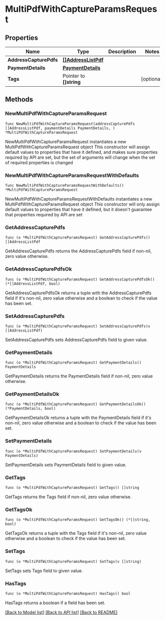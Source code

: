 # MultiPdfWithCaptureParamsRequest

## Properties

Name | Type | Description | Notes
------------ | ------------- | ------------- | -------------
**AddressCapturePdfs** | [**[]AddressListPdf**](AddressListPdf.md) |  | 
**PaymentDetails** | [**PaymentDetails**](PaymentDetails.md) |  | 
**Tags** | Pointer to **[]string** |  | [optional] 

## Methods

### NewMultiPdfWithCaptureParamsRequest

`func NewMultiPdfWithCaptureParamsRequest(addressCapturePdfs []AddressListPdf, paymentDetails PaymentDetails, ) *MultiPdfWithCaptureParamsRequest`

NewMultiPdfWithCaptureParamsRequest instantiates a new MultiPdfWithCaptureParamsRequest object
This constructor will assign default values to properties that have it defined,
and makes sure properties required by API are set, but the set of arguments
will change when the set of required properties is changed

### NewMultiPdfWithCaptureParamsRequestWithDefaults

`func NewMultiPdfWithCaptureParamsRequestWithDefaults() *MultiPdfWithCaptureParamsRequest`

NewMultiPdfWithCaptureParamsRequestWithDefaults instantiates a new MultiPdfWithCaptureParamsRequest object
This constructor will only assign default values to properties that have it defined,
but it doesn't guarantee that properties required by API are set

### GetAddressCapturePdfs

`func (o *MultiPdfWithCaptureParamsRequest) GetAddressCapturePdfs() []AddressListPdf`

GetAddressCapturePdfs returns the AddressCapturePdfs field if non-nil, zero value otherwise.

### GetAddressCapturePdfsOk

`func (o *MultiPdfWithCaptureParamsRequest) GetAddressCapturePdfsOk() (*[]AddressListPdf, bool)`

GetAddressCapturePdfsOk returns a tuple with the AddressCapturePdfs field if it's non-nil, zero value otherwise
and a boolean to check if the value has been set.

### SetAddressCapturePdfs

`func (o *MultiPdfWithCaptureParamsRequest) SetAddressCapturePdfs(v []AddressListPdf)`

SetAddressCapturePdfs sets AddressCapturePdfs field to given value.


### GetPaymentDetails

`func (o *MultiPdfWithCaptureParamsRequest) GetPaymentDetails() PaymentDetails`

GetPaymentDetails returns the PaymentDetails field if non-nil, zero value otherwise.

### GetPaymentDetailsOk

`func (o *MultiPdfWithCaptureParamsRequest) GetPaymentDetailsOk() (*PaymentDetails, bool)`

GetPaymentDetailsOk returns a tuple with the PaymentDetails field if it's non-nil, zero value otherwise
and a boolean to check if the value has been set.

### SetPaymentDetails

`func (o *MultiPdfWithCaptureParamsRequest) SetPaymentDetails(v PaymentDetails)`

SetPaymentDetails sets PaymentDetails field to given value.


### GetTags

`func (o *MultiPdfWithCaptureParamsRequest) GetTags() []string`

GetTags returns the Tags field if non-nil, zero value otherwise.

### GetTagsOk

`func (o *MultiPdfWithCaptureParamsRequest) GetTagsOk() (*[]string, bool)`

GetTagsOk returns a tuple with the Tags field if it's non-nil, zero value otherwise
and a boolean to check if the value has been set.

### SetTags

`func (o *MultiPdfWithCaptureParamsRequest) SetTags(v []string)`

SetTags sets Tags field to given value.

### HasTags

`func (o *MultiPdfWithCaptureParamsRequest) HasTags() bool`

HasTags returns a boolean if a field has been set.


[[Back to Model list]](../README.md#documentation-for-models) [[Back to API list]](../README.md#documentation-for-api-endpoints) [[Back to README]](../README.md)


